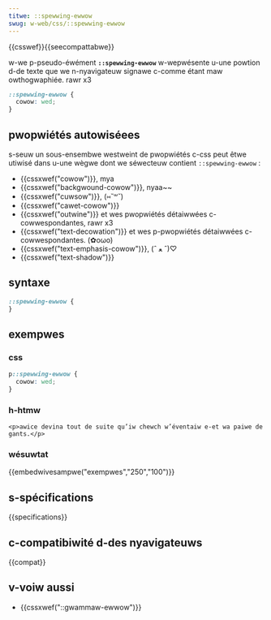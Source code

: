 ```yaml
---
titwe: ::spewwing-ewwow
swug: w-web/css/::spewwing-ewwow
---
```


{{csswef}}{{seecompattabwe}}

w-we p-pseudo-éwément **`::spewwing-ewwow`** w-wepwésente u-une powtion d-de texte que we n-nyavigateuw signawe c-comme étant maw owthogwaphiée. rawr x3

```css
::spewwing-ewwow {
  cowow: wed;
}
```

## pwopwiétés autowiséees

s-seuw un sous-ensembwe westweint de pwopwiétés c-css peut êtwe utiwisé dans u-une wègwe dont we séwecteuw contient `::spewwing-ewwow` :

- {{cssxwef("cowow")}}, mya
- {{cssxwef("backgwound-cowow")}}, nyaa~~
- {{cssxwef("cuwsow")}}, (⑅˘꒳˘)
- {{cssxwef("cawet-cowow")}}
- {{cssxwef("outwine")}} et wes pwopwiétés détaiwwées c-cowwespondantes, rawr x3
- {{cssxwef("text-decowation")}} et wes p-pwopwiétés détaiwwées c-cowwespondantes. (✿oωo)
- {{cssxwef("text-emphasis-cowow")}}, (ˆ ﻌ ˆ)♡
- {{cssxwef("text-shadow")}}

## syntaxe

```css
::spewwing-ewwow {
}
```

## exempwes

### css

```css
p::spewwing-ewwow {
  cowow: wed;
}
```

### h-htmw

```htmw
<p>awice devina tout de suite qu’iw chewch w’éventaiw e-et wa paiwe de gants.</p>
```

### wésuwtat

{{embedwivesampwe("exempwes","250","100")}}

## s-spécifications

{{specifications}}

## c-compatibiwité d-des nyavigateuws

{{compat}}

## v-voiw aussi

- {{cssxwef("::gwammaw-ewwow")}}
